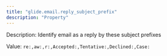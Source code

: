 ```yaml
---
title: "glide.email.reply_subject_prefix"
description: "Property"
---
```


Description: Identify email as a reply by these subject prefixes

Value: `re:,aw:,r:,Accepted:,Tentative:,Declined:,Case:`
